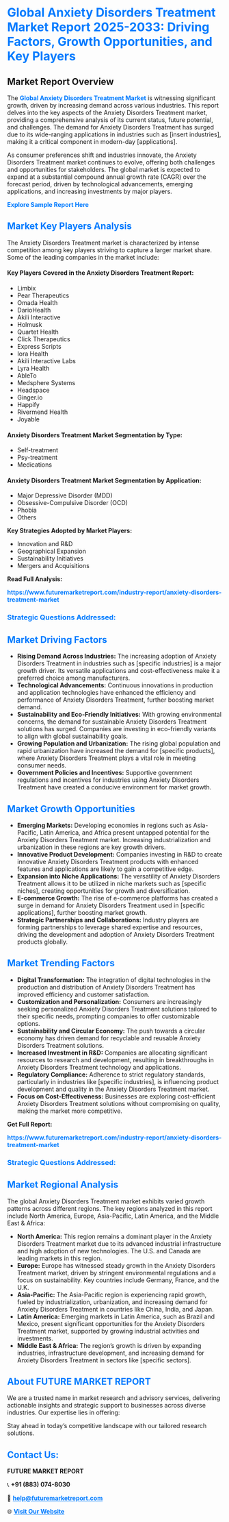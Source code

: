 <h1 style="color: #007BFF;">Global Anxiety Disorders Treatment Market Report 2025-2033: Driving Factors, Growth Opportunities, and Key Players</h1>

<section id="overview">
<h2>Market Report Overview</h2>
<p>The <a href="https://www.futuremarketreport.com/industry-report/anxiety-disorders-treatment-market" style="color: #007BFF; text-decoration: none;"><strong>Global Anxiety Disorders Treatment Market</strong></a> is witnessing significant growth, driven by increasing demand across various industries. This report delves into the key aspects of the Anxiety Disorders Treatment market, providing a comprehensive analysis of its current status, future potential, and challenges. The demand for Anxiety Disorders Treatment has surged due to its wide-ranging applications in industries such as [insert industries], making it a critical component in modern-day [applications].</p>
<p>As consumer preferences shift and industries innovate, the Anxiety Disorders Treatment market continues to evolve, offering both challenges and opportunities for stakeholders. The global market is expected to expand at a substantial compound annual growth rate (CAGR) over the forecast period, driven by technological advancements, emerging applications, and increasing investments by major players.</p>
</section>

<section id="overview">
<p><a href="https://www.futuremarketreport.com/request-sample/reportId=77706" style="color: #007BFF; text-decoration: none;"><strong>Explore Sample Report Here</strong></a></p>
</section>

<section id="key-players">
<h2 style="color: #007BFF;">Market Key Players Analysis</h2>
<p>The Anxiety Disorders Treatment market is characterized by intense competition among key players striving to capture a larger market share. Some of the leading companies in the market include:</p>
<h4>Key Players Covered in the Anxiety Disorders Treatment Report:</h4>
<ul><li>Limbix</li><li>Pear Therapeutics</li><li>Omada Health</li><li>DarioHealth</li><li>Akili Interactive</li><li>Holmusk</li><li>Quartet Health</li><li>Click Therapeutics</li><li>Express Scripts</li><li>Iora Health</li><li>Akili Interactive Labs</li><li>Lyra Health</li><li>AbleTo</li><li>Medsphere Systems</li><li>Headspace</li><li>Ginger.io</li><li>Happify</li><li>Rivermend Health</li><li>Joyable</li></ul>
<h4>Anxiety Disorders Treatment Market Segmentation by Type:</h4>
<ul><li>Self-treatment</li><li>Psy-treatment</li><li>Medications</li></ul>

<h4>Anxiety Disorders Treatment Market Segmentation by Application:</h4>
<ul><li>Major Depressive Disorder (MDD)</li><li>Obsessive-Compulsive Disorder (OCD)</li><li>Phobia</li><li>Others</li></ul>
<p><strong>Key Strategies Adopted by Market Players:</strong></p>
<ul>
<li>Innovation and R&D</li>
<li>Geographical Expansion</li>
<li>Sustainability Initiatives</li>
<li>Mergers and Acquisitions</li>
</ul>
</section>

<section>
<p><strong>Read Full Analysis: </strong></p><a href="https://www.futuremarketreport.com/industry-report/anxiety-disorders-treatment-market" style="color: #007BFF; text-decoration: none;"><strong>https://www.futuremarketreport.com/industry-report/anxiety-disorders-treatment-market</strong></a>
<h3 style="color: #007BFF;">Strategic Questions Addressed:</h3>
</section>

<section id="driving-factors">
<h2 style="color: #007BFF;">Market Driving Factors</h2>
<ul>
<li><strong>Rising Demand Across Industries:</strong> The increasing adoption of Anxiety Disorders Treatment in industries such as [specific industries] is a major growth driver. Its versatile applications and cost-effectiveness make it a preferred choice among manufacturers.</li>
<li><strong>Technological Advancements:</strong> Continuous innovations in production and application technologies have enhanced the efficiency and performance of Anxiety Disorders Treatment, further boosting market demand.</li>
<li><strong>Sustainability and Eco-Friendly Initiatives:</strong> With growing environmental concerns, the demand for sustainable Anxiety Disorders Treatment solutions has surged. Companies are investing in eco-friendly variants to align with global sustainability goals.</li>
<li><strong>Growing Population and Urbanization:</strong> The rising global population and rapid urbanization have increased the demand for [specific products], where Anxiety Disorders Treatment plays a vital role in meeting consumer needs.</li>
<li><strong>Government Policies and Incentives:</strong> Supportive government regulations and incentives for industries using Anxiety Disorders Treatment have created a conducive environment for market growth.</li>
</ul>
</section>

<section id="growth-opportunities">
<h2 style="color: #007BFF;">Market Growth Opportunities</h2>
<ul>
<li><strong>Emerging Markets:</strong> Developing economies in regions such as Asia-Pacific, Latin America, and Africa present untapped potential for the Anxiety Disorders Treatment market. Increasing industrialization and urbanization in these regions are key growth drivers.</li>
<li><strong>Innovative Product Development:</strong> Companies investing in R&D to create innovative Anxiety Disorders Treatment products with enhanced features and applications are likely to gain a competitive edge.</li>
<li><strong>Expansion into Niche Applications:</strong> The versatility of Anxiety Disorders Treatment allows it to be utilized in niche markets such as [specific niches], creating opportunities for growth and diversification.</li>
<li><strong>E-commerce Growth:</strong> The rise of e-commerce platforms has created a surge in demand for Anxiety Disorders Treatment used in [specific applications], further boosting market growth.</li>
<li><strong>Strategic Partnerships and Collaborations:</strong> Industry players are forming partnerships to leverage shared expertise and resources, driving the development and adoption of Anxiety Disorders Treatment products globally.</li>
</ul>
</section>

<section id="trending-factors">
<h2 style="color: #007BFF;">Market Trending Factors</h2>
<ul>
<li><strong>Digital Transformation:</strong> The integration of digital technologies in the production and distribution of Anxiety Disorders Treatment has improved efficiency and customer satisfaction.</li>
<li><strong>Customization and Personalization:</strong> Consumers are increasingly seeking personalized Anxiety Disorders Treatment solutions tailored to their specific needs, prompting companies to offer customizable options.</li>
<li><strong>Sustainability and Circular Economy:</strong> The push towards a circular economy has driven demand for recyclable and reusable Anxiety Disorders Treatment solutions.</li>
<li><strong>Increased Investment in R&D:</strong> Companies are allocating significant resources to research and development, resulting in breakthroughs in Anxiety Disorders Treatment technology and applications.</li>
<li><strong>Regulatory Compliance:</strong> Adherence to strict regulatory standards, particularly in industries like [specific industries], is influencing product development and quality in the Anxiety Disorders Treatment market.</li>
<li><strong>Focus on Cost-Effectiveness:</strong> Businesses are exploring cost-efficient Anxiety Disorders Treatment solutions without compromising on quality, making the market more competitive.</li>
</ul>
</section>

<section>
<p><strong>Get Full Report: </strong></p><a href="https://www.futuremarketreport.com/industry-report/anxiety-disorders-treatment-market" style="color: #007BFF; text-decoration: none;"><strong>https://www.futuremarketreport.com/industry-report/anxiety-disorders-treatment-market</strong></a>
<h3 style="color: #007BFF;">Strategic Questions Addressed:</h3>
</section>


<section id="regional-analysis">
<h2 style="color: #007BFF;">Market Regional Analysis</h2>
<p>The global Anxiety Disorders Treatment market exhibits varied growth patterns across different regions. The key regions analyzed in this report include North America, Europe, Asia-Pacific, Latin America, and the Middle East & Africa:</p>
<ul>
<li><strong>North America:</strong> This region remains a dominant player in the Anxiety Disorders Treatment market due to its advanced industrial infrastructure and high adoption of new technologies. The U.S. and Canada are leading markets in this region.</li>
<li><strong>Europe:</strong> Europe has witnessed steady growth in the Anxiety Disorders Treatment market, driven by stringent environmental regulations and a focus on sustainability. Key countries include Germany, France, and the U.K.</li>
<li><strong>Asia-Pacific:</strong> The Asia-Pacific region is experiencing rapid growth, fueled by industrialization, urbanization, and increasing demand for Anxiety Disorders Treatment in countries like China, India, and Japan.</li>
<li><strong>Latin America:</strong> Emerging markets in Latin America, such as Brazil and Mexico, present significant opportunities for the Anxiety Disorders Treatment market, supported by growing industrial activities and investments.</li>
<li><strong>Middle East & Africa:</strong> The region’s growth is driven by expanding industries, infrastructure development, and increasing demand for Anxiety Disorders Treatment in sectors like [specific sectors].</li>
</ul>
</section>

<footer>
<h2 style="color: #007BFF;">About FUTURE MARKET REPORT</h2>
<p>We are a trusted name in market research and advisory services, delivering actionable insights and strategic support to businesses across diverse industries. Our expertise lies in offering:</p>

<p>Stay ahead in today’s competitive landscape with our tailored research solutions.</p>

<h2 style="color: #007BFF;">Contact Us:</h2>
<p><strong>FUTURE MARKET REPORT</strong></p>
<p>📞 <strong>+91 (883) 074-8030</strong></p>
<p>📧 <strong><a href="mailto:help@futuremarketreport.com" style="color: #007BFF;">help@futuremarketreport.com</a></strong></p>
<p>🌐 <strong><a href="https://www.futuremarketreport.com/" style="color: #007BFF;">Visit Our Website</a></strong></p>
</footer>